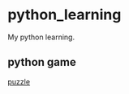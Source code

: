 # python_learning
My python learning. 
## python game 
<a href="https://github.com/StevenLLLLL/python_learning/blob/main/python_game/4_3_2023/puzzle.md" target="_blank">puzzle</a>
